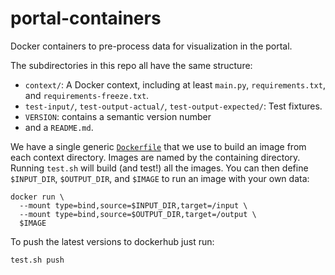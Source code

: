 # portal-containers

Docker containers to pre-process data for visualization in the portal.

The subdirectories in this repo all have the same structure:
- `context/`: A Docker context, including at least
`main.py`, `requirements.txt`, and `requirements-freeze.txt`.
- `test-input/`, `test-output-actual/`, `test-output-expected/`: Test fixtures.
- `VERSION`: contains a semantic version number
- and a `README.md`.

We have a single generic [`Dockerfile`](Dockerfile)
that we use to build an image from each context directory.
Images are named by the containing directory.
Running `test.sh` will build (and test!) all the images.
You can then define `$INPUT_DIR`, `$OUTPUT_DIR`, and `$IMAGE`
to run an image with your own data:
```
docker run \
  --mount type=bind,source=$INPUT_DIR,target=/input \
  --mount type=bind,source=$OUTPUT_DIR,target=/output \
  $IMAGE
```

To push the latest versions to dockerhub just run:
```
test.sh push
```

